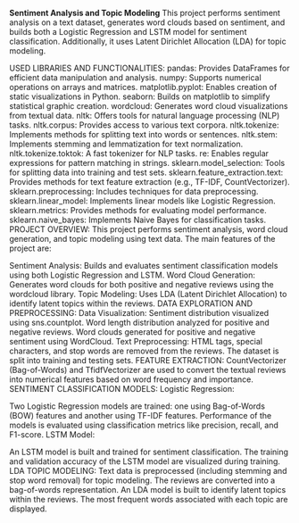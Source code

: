**Sentiment Analysis and Topic Modeling**
This project performs sentiment analysis on a text dataset, generates word clouds based on sentiment, and builds both a Logistic Regression and LSTM model for sentiment classification. Additionally, it uses Latent Dirichlet Allocation (LDA) for topic modeling.

USED LIBRARIES AND FUNCTIONALITIES:
pandas: Provides DataFrames for efficient data manipulation and analysis.
numpy: Supports numerical operations on arrays and matrices.
matplotlib.pyplot: Enables creation of static visualizations in Python.
seaborn: Builds on matplotlib to simplify statistical graphic creation.
wordcloud: Generates word cloud visualizations from textual data.
nltk: Offers tools for natural language processing (NLP) tasks.
nltk.corpus: Provides access to various text corpora.
nltk.tokenize: Implements methods for splitting text into words or sentences.
nltk.stem: Implements stemming and lemmatization for text normalization.
nltk.tokenize.toktok: A fast tokenizer for NLP tasks.
re: Enables regular expressions for pattern matching in strings.
sklearn.model_selection: Tools for splitting data into training and test sets.
sklearn.feature_extraction.text: Provides methods for text feature extraction (e.g., TF-IDF, CountVectorizer).
sklearn.preprocessing: Includes techniques for data preprocessing.
sklearn.linear_model: Implements linear models like Logistic Regression.
sklearn.metrics: Provides methods for evaluating model performance.
sklearn.naive_bayes: Implements Naive Bayes for classification tasks.
PROJECT OVERVIEW:
This project performs sentiment analysis, word cloud generation, and topic modeling using text data. The main features of the project are:

Sentiment Analysis:
Builds and evaluates sentiment classification models using both Logistic Regression and LSTM.
Word Cloud Generation:
Generates word clouds for both positive and negative reviews using the wordcloud library.
Topic Modeling:
Uses LDA (Latent Dirichlet Allocation) to identify latent topics within the reviews.
DATA EXPLORATION AND PREPROCESSING:
Data Visualization:
Sentiment distribution visualized using sns.countplot.
Word length distribution analyzed for positive and negative reviews.
Word clouds generated for positive and negative sentiment using WordCloud.
Text Preprocessing:
HTML tags, special characters, and stop words are removed from the reviews.
The dataset is split into training and testing sets.
FEATURE EXTRACTION:
CountVectorizer (Bag-of-Words) and TfidfVectorizer are used to convert the textual reviews into numerical features based on word frequency and importance.
SENTIMENT CLASSIFICATION MODELS:
Logistic Regression:

Two Logistic Regression models are trained: one using Bag-of-Words (BOW) features and another using TF-IDF features.
Performance of the models is evaluated using classification metrics like precision, recall, and F1-score.
LSTM Model:

An LSTM model is built and trained for sentiment classification.
The training and validation accuracy of the LSTM model are visualized during training.
LDA TOPIC MODELING:
Text data is preprocessed (including stemming and stop word removal) for topic modeling.
The reviews are converted into a bag-of-words representation.
An LDA model is built to identify latent topics within the reviews.
The most frequent words associated with each topic are displayed.
